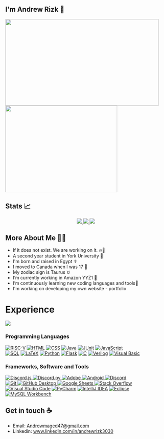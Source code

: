 ## I'm Andrew Rizk 👋                                     
<img src="https://user-images.githubusercontent.com/97995173/218375450-83500eca-1d83-4fe9-9317-840a8482cdc3.PNG" width="480" height="270">   <img src="https://user-images.githubusercontent.com/97995173/218374363-f4dc2c66-67a0-422f-a005-b932bad99a4d.gif" width="350" height="270">    
 
    
    
           
## Stats 📈  
<p align="center">
  <a href="https://github.com/AndrewidRizk">
    <img src="http://github-profile-summary-cards.vercel.app/api/cards/profile-details?username=AndrewidRizk&theme=transparent" />
  </a>
  <a href="https://github.com/AndrewidRizk">
    <img src="https://github-readme-streak-stats.herokuapp.com/?user=AndrewidRizk&hide_border=true&card_width=338&theme=transparent" />
  </a>
  <a href="https://github.com/AndrewidRizk">
    <img src="http://github-profile-summary-cards.vercel.app/api/cards/stats?username=AndrewidRizk&theme=transparent" />
  </a>
</p>

	          
		     
 ## More About Me 🙋‍♂️
- If it does not exist. We are working on it. 🔥💪
- A second year student in York University 📖 
- I'm born and raised in Egypt ☥
- I moved to Canada when I was 17 🍁
- My zodiac sign is Taurus ♉ 
- I’m currently working in Amazon YYZ1 🔭  
- I’m continuously learning new coding languages and tools🌱
- I'm working on developing my own website - portfolio

<h1 id="experience">Experience</h1>
	<img src="https://github-readme-stats-git-masterrstaa-rickstaa.vercel.app/api/top-langs/?username=AndrewidRizk&theme=react&hide_border=true&layout=compact"/>
	<h3 id="programming_languages">Programming Languages</h3>
	<p>
  <a href="#"><img alt="RISC-V" src="https://img.shields.io/badge/RISC--V-005AFF?logo=riscv&logoColor=white"></a>
<a href="#"><img alt="HTML" src="https://img.shields.io/badge/HTML5-E34F26?logo=html5&logoColor=white"></a>
  <a href="https://github.com/search?q=user%AndrewidRizk+language%3Acss"><img alt="CSS" src="https://img.shields.io/badge/CSS-1572B6.svg?logo=css3&logoColor=white"></a>
  <a href="https://github.com/search?q=user%AndrewidRizk+language%3Ajava"><img alt="Java" src="https://custom-icon-badges.demolab.com/badge/Java-007396.svg?logo=java&logoColor=white"></a>
		<a  href="https://github.com/search?q=user%AndrewidRizk+language%3Ajava"><img alt="JUnit" src="https://img.shields.io/badge/JUnit-25A162?logo=junit5&logoColor=white"></a>
  <a href="https://github.com/search?q=user%AndrewidRizk+language%3Ajavascript"><img alt="JavaScript" src="https://img.shields.io/badge/JavaScript-F7DF1E.svg?logo=javascript&logoColor=black"></a> 
		    </br>
		<a  href="https://github.com/search?q=user%AndrewidRizk+language%3Apython"><img alt="SQL" src="https://img.shields.io/badge/SQL-4479A1.svg?logo=sql&logoColor=white"></a>
  <a href="https://github.com/search?q=user%AndrewidRizk+language%3Atex"><img alt="LaTeX" src="https://img.shields.io/badge/LaTeX-008080.svg?logo=LaTeX&logoColor=white"></a>
  <a href="https://github.com/search?q=user%AndrewidRizk+language%3Apython"><img alt="Python" src="https://img.shields.io/badge/Python-14354C.svg?logo=python&logoColor=white"></a>
		<a href="https://github.com/search?q=user%AndrewidRizk+language%3Apython"><img alt="Flask" src="https://img.shields.io/badge/Flask-000000?logo=flask&logoColor=white"></a>
<a  href="https://github.com/search?q=user%AndrewidRizk+language%3Apython"><img alt="C" src="https://img.shields.io/badge/language-00599C?logo=c&logoColor=white&color=00599C"></a>
	<a  href="https://github.com/search?q=user%AndrewidRizk+language%3Apython"><img alt="Verilog" src="https://img.shields.io/badge/Verilog-1382A7?logo=xilinx&logoColor=white"></a>
	<a href="https://github.com/search?q=user%AndrewidRizk+language%3Apython"><img alt="Visual Basic" src="https://img.shields.io/badge/Visual%20Basic-5C2D91.svg?logo=visual-studio&logoColor=white"></a>

		


</p>
	<h3 id="software">Frameworks, Software and Tools</h3>
	<p>
		<a href="#"><img alt="Discord.js" src="https://custom-icon-badges.demolab.com/badge/Discord.js-orange.svg?logo=djs"/>
	    <a href="#"><img alt="Discord.py" src="https://custom-icon-badges.demolab.com/badge/Discord.py-0d1620.svg?logo=dpy"/>
	    <a href="#"><img alt="Adobe" src="https://img.shields.io/badge/Adobe-FF0000.svg?logo=adobe&logoColor=white"/>
	    <a href="#"><img alt="Android" src="https://img.shields.io/badge/Android-3DDC84?logo=android&logoColor=white"/>
	    <a/>
	    <a href="#"><img alt="Discord" src="https://img.shields.io/badge/-Discord-5865F2.svg?logo=discord&logoColor=white"/><br/>
	    <a href="#"><img alt="Git" src="https://img.shields.io/badge/Git-F05033.svg?logo=git&logoColor=white"/>
	    <a href="#"><img alt="GitHub Desktop" src="https://img.shields.io/badge/GitHub%20Desktop-8034A9.svg?logo=github&logoColor=white"/>
	    <a href="#"><img alt="Google Sheets" src="https://img.shields.io/badge/Sheets-34A853.svg?logo=google%20sheets&logoColor=white"/>
	    <a/>
	    <a/>
	    <a/>
	    <a href="#"><img alt="Stack Overflow" src="https://img.shields.io/badge/-Stack%20Overflow-FE7A16?logo=stack-overflow&logoColor=white"/>
		    </br>
	    <a/>
	    <a href="#"><img alt="Visual Studio Code" src="https://img.shields.io/badge/Visual%20Studio%20Code-0078d7.svg?logo=visual-studio-code&logoColor=white"></a>
		<a href="#"><img alt="PyCharm" src="https://img.shields.io/badge/PyCharm-F05033.svg?logo=pycharm&logoColor=white"/></a>
    <a href="#"><img alt="IntelliJ IDEA" src="https://img.shields.io/badge/IntelliJ_IDEA-34A853.svg?logo=intellij-idea&logoColor=white"></a>
		    <a href="#"><img alt="Eclipse" src="https://img.shields.io/badge/Eclipse-2C2255?logo=eclipse-ide&logoColor=white"></a>
		    <a href="#"><img alt="MySQL Workbench" src="https://img.shields.io/badge/MySQL%20Workbench-4479A1.svg?logo=mysql&logoColor=white"></a>


 
	
	

## Get in touch ☕
- Email: Androwmaged47@gmail.com
- Linkedin: www.linkedin.com/in/andrewrizk3030 
 
  

